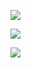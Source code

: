 ![](https://img.shields.io/badge/Python-3776AB?style=for-the-badge&logo=python&logoColor=white)

![](https://img.shields.io/badge/License:-GNU_AGPLv3-blue)

![](https://img.shields.io/badge/Linux-FCC624?style=for-the-badge&logo=linux&logoColor=black)
